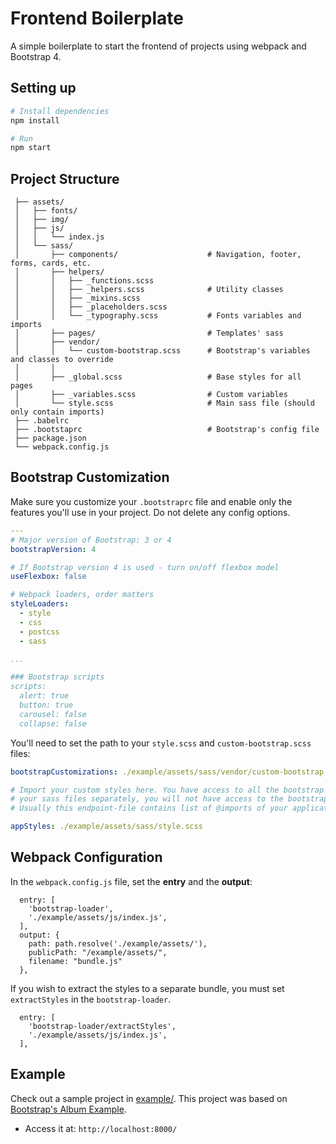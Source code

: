 # Frontend Boilerplate

A simple boilerplate to start the frontend of projects using webpack and Bootstrap 4.

## Setting up
```bash
# Install dependencies
npm install

# Run
npm start
```

## Project Structure
```
 ├── assets/
 │   ├── fonts/
 │   ├── img/
 │   ├── js/
 │   │   └── index.js
 │   └── sass/
 │       ├── components/                    # Navigation, footer, forms, cards, etc.
 │       ├── helpers/
 │       │   ├── _functions.scss
 │       │   ├── _helpers.scss              # Utility classes
 │       │   ├── _mixins.scss
 │       │   ├── _placeholders.scss
 │       │   └── _typography.scss           # Fonts variables and imports
 │       ├── pages/                         # Templates' sass
 │       ├── vendor/
 │       │   └── custom-bootstrap.scss      # Bootstrap's variables and classes to override
 │       │
 │       ├── _global.scss                   # Base styles for all pages
 │       ├── _variables.scss                # Custom variables
 │       └── style.scss                     # Main sass file (should only contain imports)
 ├── .babelrc
 ├── .bootstaprc                            # Bootstrap's config file
 ├── package.json
 └── webpack.config.js
```

## Bootstrap Customization

Make sure you customize your `.bootstraprc` file and enable only the features you'll use in your project. Do not delete any config options.

```yaml
---
# Major version of Bootstrap: 3 or 4
bootstrapVersion: 4

# If Bootstrap version 4 is used - turn on/off flexbox model
useFlexbox: false

# Webpack loaders, order matters
styleLoaders:
  - style
  - css
  - postcss
  - sass

...

### Bootstrap scripts
scripts:
  alert: true
  button: true
  carousel: false
  collapse: false
```

You'll need to set the path to your `style.scss` and `custom-bootstrap.scss` files:

```yaml
bootstrapCustomizations: ./example/assets/sass/vendor/custom-bootstrap.scss

# Import your custom styles here. You have access to all the bootstrap variables. If you require
# your sass files separately, you will not have access to the bootstrap variables, mixins, clases, etc.
# Usually this endpoint-file contains list of @imports of your application styles.

appStyles: ./example/assets/sass/style.scss
```

## Webpack Configuration

In the `webpack.config.js` file, set the **entry** and the **output**:

```
  entry: [
    'bootstrap-loader',
    './example/assets/js/index.js',
  ],
  output: {
    path: path.resolve('./example/assets/'),
    publicPath: "/example/assets/",
    filename: "bundle.js"
  },
```

If you wish to extract the styles to a separate bundle, you must set `extractStyles` in the `bootstrap-loader`.

```
  entry: [
    'bootstrap-loader/extractStyles',
    './example/assets/js/index.js',
  ],
```

## Example
Check out a sample project in [example/](https://github.com/vintasoftware/frontend-boilerplate/tree/bootstrap-example/example). This project was based on [Bootstrap's Album Example](http://v4-alpha.getbootstrap.com/examples/album/).
- Access it at: `http://localhost:8000/`
